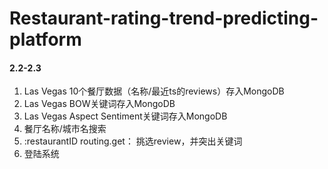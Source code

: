 # Restaurant-rating-trend-predicting-platform

#### 2.2-2.3

1. Las Vegas 10个餐厅数据（名称/最近ts的reviews）存入MongoDB
2. Las Vegas BOW关键词存入MongoDB
3. Las Vegas Aspect Sentiment关键词存入MongoDB
4. 餐厅名称/城市名搜索
5. :restaurantID routing.get： 挑选review，并突出关键词
6. 登陆系统